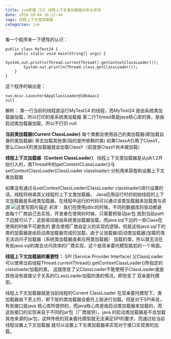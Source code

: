 ```yaml
---
title: jvm原理（21）线程上下文类加载器分析与实现
date: 2018-10-04 16:22:44
tags: 线程上下文类加载器
categories: jvm
---
```


看一个程序来一下感性的认识：

<!-- more -->
```
public class MyTest24 {
    public static void main(String[] args) {
        System.out.println(Thread.currentThread().getContextClassLoader());
        System.out.println(Thread.class.getClassLoader());
    }
}
```
这个程序的输出是：

```
sun.misc.Launcher$AppClassLoader@18b4aac2
null
```
解析：
第一行当前的线程是运行MyTest24 的线程，而MyTest24 是由系统类加载器加载，所以打印的是系统类加载器
第二行Thread类是java核心库的类，是由启动类加载器加载，所以不打印 null

**当前类加载器(Current ClassLoader)**
每个类都会使用自己的类加载器(即加载自身的类加载器) 来去加载其他类(指的是所依赖的类)
如果ClassA引用了ClassY，那么ClassX的类加载器就会加载ClassY（前提是ClassY尚未被加载）

**线程上下文加载器（Context  ClassLoader）**
线程上下文类加载器是从jdk1.2开始引入的，类Thread中的getContextCLassLoader()与setContextClassLoader(ClassLoader classloader)
分别用来获取和设置上下文类加载器

如果没有通过与setContextClassLoader(ClassLoader classloader)进行设置的话，线程将继承其父线程的上下文类加载器。
Java应用运行时的初始线程的上下文加载器是系统类加载器，在线程中运行的代码可以通过该类加载器来加载类与资源
![这里写图片描述](20180423204738624.png)
*前言：*
我们在使用jdbc的时候，不同的数据库的驱动都是由每个厂商自己去实现，开发者在使用的时候，只需要把驱动jar包
放到当前path下边就可以了，这些驱动是由系统类加载器加载，而java.sql下边的一些Class在使用的时候不可避免的
要去使用厂商自定义的实现的逻辑，但是这些java.sql下的类的加载器是由启动类加载器完成的加载，由于父加载器(启动类加载器)加载的类无法访问子加载器（系统类加载器或者应用类加载器）
加载的类，所以就无法在有些java.sql的类去访问具体的厂商实现，这个是双亲委托模型尴尬的一个局面。


**线程上下文加载器的重要性：**
SPI (Service Provider Interface)
父ClassLoader可以使用当前线程Thread.currentThread().getContextClassLoader()所指定的classloader加载的类。
这就改变了父ClassLoader不能使用子ClassLoader或是其他没有直接父子关系的CLassLoader加载的类的情况，即改变了
双亲委托模型。

线程上下文加载器就是当前线程的Current ClassLoader
在双亲委托模型下，类加载器由下至上的，即下层的类加载器会委托上层进行加载。但是对于SPI来说，有些接口是java
核心库所提供的，而java核心库是由启动类加载器来加载的，而这些接口的实现来自于不同的jar包（厂商提供），java
的启动类加载器是不会加载其他来源的jar包，这样传统的双亲委托模型就无法满足SPI的要求，而通过给当前线程设置上下文加载器
就可以设置上下文类加载器来实现对于接口实现类的加载。
